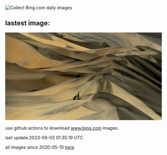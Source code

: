 ![Collect Bing.com daily images](https://github.com/counter2015/bing-daily-images/workflows/Collect%20Bing.com%20daily%20images/badge.svg)
## lastest image:
![](images/GemsbokNamibia.jpg)

use github actions to download www.bing.com images.

last update:2023-06-03 01:35:19 UTC

all images since 2020-05-10 [here](https://github.com/counter2015/bing-daily-images/tree/master/images) 

